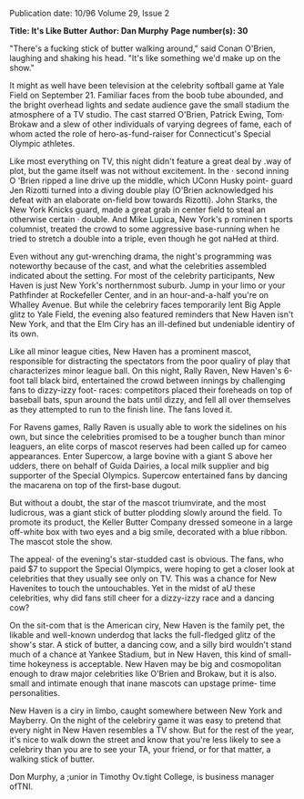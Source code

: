 Publication date: 10/96
Volume 29, Issue 2

**Title: It's Like Butter**
**Author: Dan Murphy**
**Page number(s): 30**

"There's a fucking stick of butter walking around," said 
Conan O'Brien, laughing and shaking his head. "It's like 
something we'd make up on the show." 

It might as well have been television at the celebrity 
softball game at Yale Field on September 21. Familiar faces 
from the boob tube abounded, and the bright overhead 
lights and sedate audience gave the small stadium the 
atmosphere of a TV studio. The cast starred O'Brien, 
Patrick Ewing, Tom· Brokaw and a slew of other 
individuals of varying degrees of fame, each of whom 
acted the role of hero-as-fund-raiser for Connecticut's 
Special Olympic athletes. 

Like most everything on TV, this night didn't 
feature a great deal by .way of plot, but the game itself 
was not without excitement. In the · second inning O 'Brien 
ripped a line drive up the middle, which UConn Husky point- 
guard Jen Rizotti turned into a diving double play (O'Brien 
acknowledged his defeat with an elaborate on-field bow 
towards Rizotti). John Starks, the New York Knicks guard, 
made a great grab in center field to steal an otherwise certain · 
double. And Mike Lupica, New York's p rominen t sports 
columnist, treated the crowd to some aggressive base-running 
when he tried to stretch a double into a triple, even though he got 
naHed at third. 

Even without any gut-wrenching drama, the night's 
programming was noteworthy because of the cast, and what the 
celebrities assembled indicated about the setting. For most of the 
celebrity participants, New Haven is just New York's 
northernmost suburb. Jump in your limo or your Pathfinder at 
Rockefeller Center, and in an hour-and-a-half you're on Whalley 
Avenue. But while the celebriry faces temporarily lent Big Apple 
glitz to Yale Field, the evening also featured reminders that New 
Haven isn't New York, and that the Elm Ciry has an ill-defined 
but undeniable identiry of its own. 

Like all minor league cities, New Haven has a prominent 
mascot, responsible for distracting the spectators from the poor 
qualiry of play that characterizes minor league ball. On this night, 
Rally Raven, New Haven's 6-foot tall black bird, entertained the 
crowd between innings by challenging fans to dizzy-izzy foot-
races: competitors placed their foreheads on top of baseball bats, 
spun around the bats until dizzy, and fell all over 
themselves as they attempted to run to the finish line. 
The fans loved it. 

For Ravens games, Rally Raven is usually able to work 
the sidelines on his own, but since the celebrities 
promised to be a tougher bunch than minor leaguers, an 
elite corps of mascot reserves had been called up for 
cameo appearances. Enter Supercow, a large bovine with 
a giant S above her udders, there on behalf of Guida 
Dairies, a local milk supplier and big supporter of the 
Special Olympics. Supercow entertained fans by dancing 
the macarena on top of the first-base dugout. 

But without a doubt, the star of the mascot 
triumvirate, and the most ludicrous, was a giant stick of 
butter plodding slowly around the field. To promote its 
product, the Keller Butter Company dressed someone in a 
large off-white box with two eyes and a big smile, decorated 
with a blue ribbon. The mascot stole the show. 

The appeal· of the evening's star-studded cast is obvious. 
The fans, who paid $7 to support the Special Olympics, 
were hoping to get a closer look at celebrities that they usually see 
only on TV. This was a chance for New Havenites to touch the 
untouchables. Yet in the midst of aU these celebrities, why did 
fans still cheer for a dizzy-izzy race and a dancing cow? 

On the sit-com that is the American ciry, New Haven is the 
family pet, the likable and well-known underdog that lacks the 
full-fledged glitz of the show's star. A stick of butter, a dancing 
cow, and a silly bird wouldn't stand much of a chance at Yankee 
Stadium, but in New Haven, this kind of small-time hokeyness is 
acceptable. New Haven may be big and cosmopolitan enough to 
draw major celebrities like O'Brien and Brokaw, but it is also. 
small and intimate enough that inane mascots can upstage prime-
time personalities. 

New Haven is a ciry in limbo, caught somewhere between 
New York and Mayberry. On the night of the celebriry game it 
was easy to pretend that every night in New Haven resembles a 
TV show. But for the rest of the year, it's nice to walk down the 
street and know that you're less likely to see a celebriry than you 
are to see your TA, your friend, or for that matter, a walking stick 
of butter. 

Don Murphy, a ;unior in Timothy Ov.tight College, is business manager ofTNI.